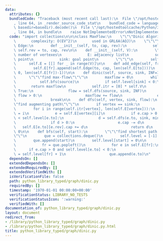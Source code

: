 ```yaml
---
data:
  attributes: {}
  bundledCode: "Traceback (most recent call last):\n  File \"/opt/hostedtoolcache/Python/3.8.5/x64/lib/python3.8/site-packages/onlinejudge_verify/documentation/build.py\"\
    , line 64, in _render_source_code_stat\n    bundled_code = language.bundle(stat.path,\
    \ basedir=basedir).decode()\n  File \"/opt/hostedtoolcache/Python/3.8.5/x64/lib/python3.8/site-packages/onlinejudge_verify/languages/python.py\"\
    , line 84, in bundle\n    raise NotImplementedError\nNotImplementedError\n"
  code: "import collections\n\n\nclass MaxFlow:\n    \"\"\"Dinic Algorithm: find max-flow\n\
    \       complexity: O(EV^2)\n       used in GRL6A(AOJ)\n    \"\"\"\n    class\
    \ Edge:\n        def __init__(self, to, cap, rev):\n            self.to, self.cap,\
    \ self.rev = to, cap, rev\n\n    def __init__(self, V):\n        \"\"\" V: the\
    \ number of vertexes\n            E: adjacency list\n            source: start\
    \ point\n            sink: goal point\n        \"\"\"\n        self.V = V\n  \
    \      self.E = [[] for _ in range(V)]\n\n    def add_edge(self, fr, to, cap):\n\
    \        self.E[fr].append(self.Edge(to, cap, len(self.E[to])))\n        self.E[to].append(self.Edge(fr,\
    \ 0, len(self.E[fr])-1))\n\n    def dinic(self, source, sink, INF=10**9):\n  \
    \      \"\"\"find max-flow\"\"\"\n        maxflow = 0\n        while True:\n \
    \           self.bfs(source)\n            if self.level[sink] < 0:\n         \
    \       return maxflow\n            self.itr = [0] * self.V\n            while\
    \ True:\n                flow = self.dfs(source, sink, INF)\n                if\
    \ flow > 0:\n                    maxflow += flow\n                else:\n    \
    \                break\n\n    def dfs(self, vertex, sink, flow):\n        \"\"\
    \"find augmenting path\"\"\"\n        if vertex == sink:\n            return flow\n\
    \        for i in range(self.itr[vertex], len(self.E[vertex])):\n            self.itr[vertex]\
    \ = i\n            e = self.E[vertex][i]\n            if e.cap > 0 and self.level[vertex]\
    \ < self.level[e.to]:\n                d = self.dfs(e.to, sink, min(flow, e.cap))\n\
    \                if d > 0:\n                    e.cap -= d\n                 \
    \   self.E[e.to][e.rev].cap += d\n                    return d\n        return\
    \ 0\n\n    def bfs(self, start):\n        \"\"\"find shortest path from start\"\
    \"\"\n        que = collections.deque()\n        self.level = [-1] * self.V\n\
    \        que.append(start)\n        self.level[start] = 0\n\n        while que:\n\
    \            fr = que.popleft()\n            for e in self.E[fr]:\n          \
    \      if e.cap > 0 and self.level[e.to] < 0:\n                    self.level[e.to]\
    \ = self.level[fr] + 1\n                    que.append(e.to)\n"
  dependsOn: []
  extendedDependsOn: []
  extendedRequiredBy: []
  extendedVerifiedWith: []
  isVerificationFile: false
  path: python_library_typed/graph/dinic.py
  requiredBy: []
  timestamp: '1970-01-01 00:00:00+00:00'
  verificationStatus: LIBRARY_NO_TESTS
  verificationStatusIcon: ':warning:'
  verifiedWith: []
documentation_of: python_library_typed/graph/dinic.py
layout: document
redirect_from:
- /library/python_library_typed/graph/dinic.py
- /library/python_library_typed/graph/dinic.py.html
title: python_library_typed/graph/dinic.py
---
```

